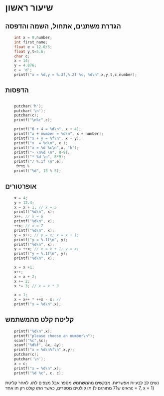 # שיעור ראשון

## הגדרת משתנים, אתחול, השמה והדפסה

```c
    int x = 0,number;
    int first_name;
    float e = 12.0/5;
    float y,t=5.6;
    char c;
    x = 14;
    y = 4.876;
    c = 'd';
    printf("x = %d,y = %.3f,%.2f %c, %d\n",x,y,t,c,number);
```

## הדפסות

```c

    putchar('h');
    putchar('\n');
    putchar(c);
    printf("\n%c",c);

    printf("6 + 4 = %d\n", x + 4);
    printf("x + number = %d\n", x + number);
    printf("x + y = %f\n", x + y);
    printf("x  = %d\n", x );
    printf("x = %d %c\n",x, 'h');
    printf("- \n%d \n", 8-9);
    printf("* %d \n", 8*9);
    printf("/ %.1f \n",e);
     מודולו %
    printf("%d", 13 % 5);
```
## אופרטורים

```c
    x = 4;
    y = 12.4;
    x = x + 1; // x = 5
    printf("%d\n", x);
    x++; // x = 6
    printf("%d\n", x);
    ++x; // x = 7
    printf("%d\n", x);
    y = x++; // y = x; x = x + 1;
    printf("y = %.1f\n", y);
    printf("%d\n", x);
    y = ++x; // x = x + 1; y = x;
    printf("y = %.1f\n", y);
    printf("%d\n", x);

    x = x +1;
    x++;
    x = x + 2;
    x += 2;
    x *= 3; // x = x * 3

    x = 1;
    x = x++ * ++x - x; //
    printf("x = %d\n",x);
```

## קליטת קלט מהמשתמש

```c
    printf("%d\n",x);
    printf("please choose an number\n");
    scanf("%c",&c);
    scanf("%d%f", &x, &y);
    printf("x = %d\n%f\n",x,y);
    putchar(c);
    putchar('\n');
    x = c;
    printf("x = %d\n",x);
    printf("%d %c", c, c);
```
נשים לב לבעיות אפשריות. מבקשים מהמשתמש מספר אבל מצפים לתו. לאחר קליטת תו קולטים מספרים, כאשר התו קולט רק תו אחד (ראינו ש71 מתורגם לc = 7, x = 1)

